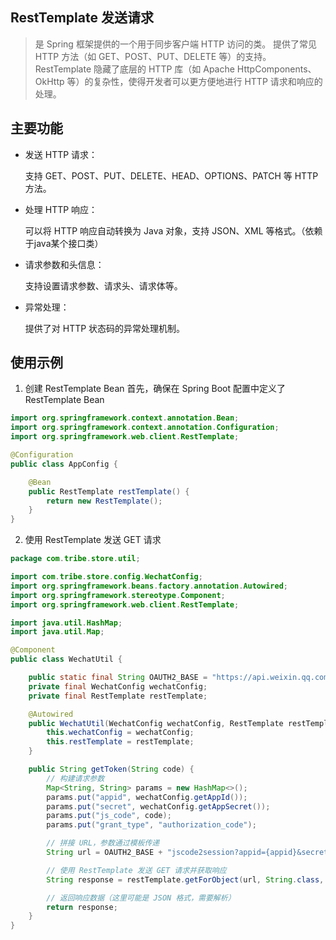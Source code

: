 RestTemplate  发送请求
---
> 是 Spring 框架提供的一个用于同步客户端 HTTP 访问的类。
> 提供了常见 HTTP 方法（如 GET、POST、PUT、DELETE 等）的支持。
> RestTemplate 隐藏了底层的 HTTP 库（如 Apache HttpComponents、OkHttp 等）的复杂性，使得开发者可以更方便地进行 HTTP 请求和响应的处理。

## 主要功能

- 发送 HTTP 请求：

  支持 GET、POST、PUT、DELETE、HEAD、OPTIONS、PATCH 等 HTTP 方法。

- 处理 HTTP 响应：

  可以将 HTTP 响应自动转换为 Java 对象，支持 JSON、XML 等格式。（依赖于java某个接口类）

- 请求参数和头信息：

  支持设置请求参数、请求头、请求体等。

- 异常处理：

  提供了对 HTTP 状态码的异常处理机制。

## 使用示例
1. 创建 RestTemplate Bean
首先，确保在 Spring Boot 配置中定义了 RestTemplate Bean

```java
import org.springframework.context.annotation.Bean;
import org.springframework.context.annotation.Configuration;
import org.springframework.web.client.RestTemplate;

@Configuration
public class AppConfig {

    @Bean
    public RestTemplate restTemplate() {
        return new RestTemplate();
    }
}
```
2. 使用 RestTemplate 发送 GET 请求
```java
package com.tribe.store.util;

import com.tribe.store.config.WechatConfig;
import org.springframework.beans.factory.annotation.Autowired;
import org.springframework.stereotype.Component;
import org.springframework.web.client.RestTemplate;

import java.util.HashMap;
import java.util.Map;

@Component
public class WechatUtil {

    public static final String OAUTH2_BASE = "https://api.weixin.qq.com/sns/";
    private final WechatConfig wechatConfig;
    private final RestTemplate restTemplate;

    @Autowired
    public WechatUtil(WechatConfig wechatConfig, RestTemplate restTemplate) {
        this.wechatConfig = wechatConfig;
        this.restTemplate = restTemplate;
    }

    public String getToken(String code) {
        // 构建请求参数
        Map<String, String> params = new HashMap<>();
        params.put("appid", wechatConfig.getAppId());
        params.put("secret", wechatConfig.getAppSecret());
        params.put("js_code", code);
        params.put("grant_type", "authorization_code");

        // 拼接 URL，参数通过模板传递
        String url = OAUTH2_BASE + "jscode2session?appid={appid}&secret={secret}&js_code={js_code}&grant_type={grant_type}";

        // 使用 RestTemplate 发送 GET 请求并获取响应
        String response = restTemplate.getForObject(url, String.class, params);

        // 返回响应数据（这里可能是 JSON 格式，需要解析）
        return response;
    }
}
```

